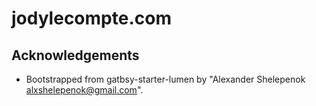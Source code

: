 # jodylecompte.com

## Acknowledgements
* Bootstrapped from gatbsy-starter-lumen by "Alexander Shelepenok <alxshelepenok@gmail.com>".